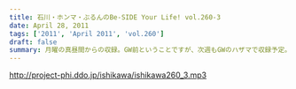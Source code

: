 ```yaml
---
title: 石川・ホンマ・ぶるんのBe-SIDE Your Life! vol.260-3
date: April 28, 2011
tags: ['2011', 'April 2011', 'vol.260']
draft: false
summary: 月曜の真昼間からの収録。GW前ということですが、次週もGWのハザマで収録予定。大型連休のウキウキ情報満載でお送りする予定です。NAMAE
---
```


http://project-phi.ddo.jp/ishikawa/ishikawa260_3.mp3
